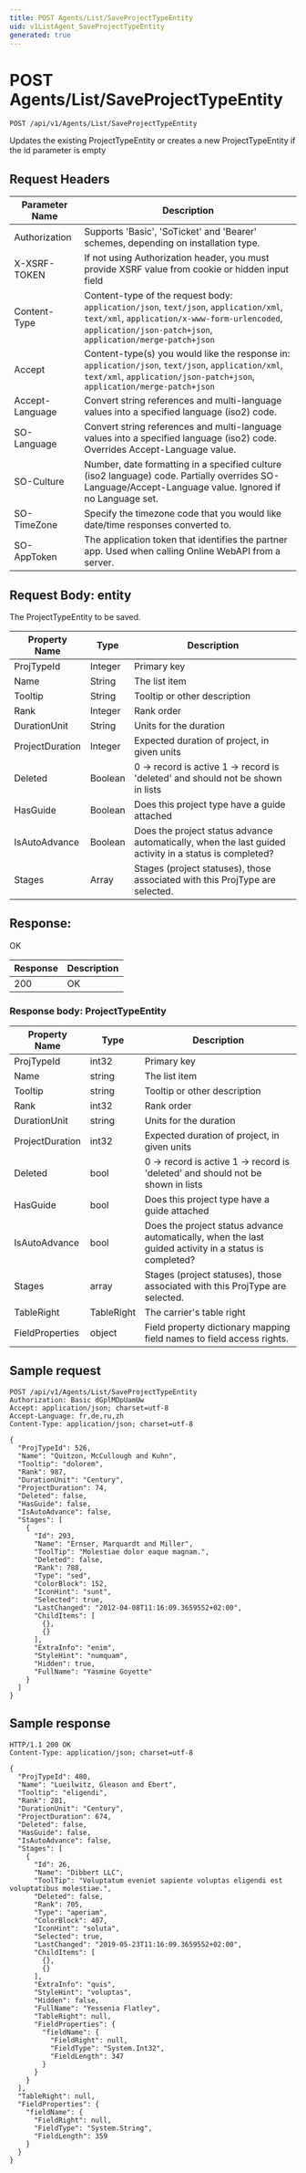 ```yaml
---
title: POST Agents/List/SaveProjectTypeEntity
uid: v1ListAgent_SaveProjectTypeEntity
generated: true
---
```


# POST Agents/List/SaveProjectTypeEntity

```http
POST /api/v1/Agents/List/SaveProjectTypeEntity
```

Updates the existing ProjectTypeEntity or creates a new ProjectTypeEntity if the id parameter is empty








## Request Headers

| Parameter Name | Description |
|----------------|-------------|
| Authorization  | Supports 'Basic', 'SoTicket' and 'Bearer' schemes, depending on installation type. |
| X-XSRF-TOKEN   | If not using Authorization header, you must provide XSRF value from cookie or hidden input field |
| Content-Type | Content-type of the request body: `application/json`, `text/json`, `application/xml`, `text/xml`, `application/x-www-form-urlencoded`, `application/json-patch+json`, `application/merge-patch+json` |
| Accept         | Content-type(s) you would like the response in: `application/json`, `text/json`, `application/xml`, `text/xml`, `application/json-patch+json`, `application/merge-patch+json` |
| Accept-Language | Convert string references and multi-language values into a specified language (iso2) code. |
| SO-Language | Convert string references and multi-language values into a specified language (iso2) code. Overrides Accept-Language value. |
| SO-Culture | Number, date formatting in a specified culture (iso2 language) code. Partially overrides SO-Language/Accept-Language value. Ignored if no Language set. |
| SO-TimeZone | Specify the timezone code that you would like date/time responses converted to. |
| SO-AppToken | The application token that identifies the partner app. Used when calling Online WebAPI from a server. |

## Request Body: entity 

The ProjectTypeEntity to be saved. 

| Property Name | Type |  Description |
|----------------|------|--------------|
| ProjTypeId | Integer | Primary key |
| Name | String | The list item |
| Tooltip | String | Tooltip or other description |
| Rank | Integer | Rank order |
| DurationUnit | String | Units for the duration |
| ProjectDuration | Integer | Expected duration of project, in given units |
| Deleted | Boolean | 0 -&gt; record is active 1 -&gt; record is 'deleted' and should not be shown in lists |
| HasGuide | Boolean | Does this project type have a guide attached |
| IsAutoAdvance | Boolean | Does the project status advance automatically, when the last guided activity in a status is completed? |
| Stages | Array | Stages (project statuses), those associated with this ProjType are selected. |

## Response:

OK

| Response | Description |
|----------------|-------------|
| 200 | OK |

### Response body: ProjectTypeEntity

| Property Name | Type |  Description |
|----------------|------|--------------|
| ProjTypeId | int32 | Primary key |
| Name | string | The list item |
| Tooltip | string | Tooltip or other description |
| Rank | int32 | Rank order |
| DurationUnit | string | Units for the duration |
| ProjectDuration | int32 | Expected duration of project, in given units |
| Deleted | bool | 0 -&gt; record is active 1 -&gt; record is 'deleted' and should not be shown in lists |
| HasGuide | bool | Does this project type have a guide attached |
| IsAutoAdvance | bool | Does the project status advance automatically, when the last guided activity in a status is completed? |
| Stages | array | Stages (project statuses), those associated with this ProjType are selected. |
| TableRight | TableRight | The carrier's table right |
| FieldProperties | object | Field property dictionary mapping field names to field access rights. |

## Sample request

```http!
POST /api/v1/Agents/List/SaveProjectTypeEntity
Authorization: Basic dGplMDpUamUw
Accept: application/json; charset=utf-8
Accept-Language: fr,de,ru,zh
Content-Type: application/json; charset=utf-8

{
  "ProjTypeId": 526,
  "Name": "Quitzon, McCullough and Kuhn",
  "Tooltip": "dolorem",
  "Rank": 987,
  "DurationUnit": "Century",
  "ProjectDuration": 74,
  "Deleted": false,
  "HasGuide": false,
  "IsAutoAdvance": false,
  "Stages": [
    {
      "Id": 293,
      "Name": "Ernser, Marquardt and Miller",
      "ToolTip": "Molestiae dolor eaque magnam.",
      "Deleted": false,
      "Rank": 788,
      "Type": "sed",
      "ColorBlock": 152,
      "IconHint": "sunt",
      "Selected": true,
      "LastChanged": "2012-04-08T11:16:09.3659552+02:00",
      "ChildItems": [
        {},
        {}
      ],
      "ExtraInfo": "enim",
      "StyleHint": "numquam",
      "Hidden": true,
      "FullName": "Yasmine Goyette"
    }
  ]
}
```

## Sample response

```http_
HTTP/1.1 200 OK
Content-Type: application/json; charset=utf-8

{
  "ProjTypeId": 480,
  "Name": "Lueilwitz, Gleason and Ebert",
  "Tooltip": "eligendi",
  "Rank": 281,
  "DurationUnit": "Century",
  "ProjectDuration": 674,
  "Deleted": false,
  "HasGuide": false,
  "IsAutoAdvance": false,
  "Stages": [
    {
      "Id": 26,
      "Name": "Dibbert LLC",
      "ToolTip": "Voluptatum eveniet sapiente voluptas eligendi est voluptatibus molestiae.",
      "Deleted": false,
      "Rank": 705,
      "Type": "aperiam",
      "ColorBlock": 407,
      "IconHint": "soluta",
      "Selected": true,
      "LastChanged": "2019-05-23T11:16:09.3659552+02:00",
      "ChildItems": [
        {},
        {}
      ],
      "ExtraInfo": "quis",
      "StyleHint": "voluptas",
      "Hidden": false,
      "FullName": "Yessenia Flatley",
      "TableRight": null,
      "FieldProperties": {
        "fieldName": {
          "FieldRight": null,
          "FieldType": "System.Int32",
          "FieldLength": 347
        }
      }
    }
  ],
  "TableRight": null,
  "FieldProperties": {
    "fieldName": {
      "FieldRight": null,
      "FieldType": "System.String",
      "FieldLength": 359
    }
  }
}
```